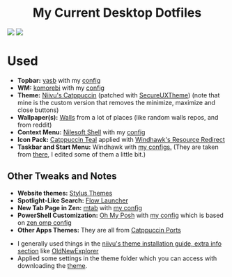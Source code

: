 # <center>My Current Desktop Dotfiles</center>

![](assets/ss1.png)
![](assets/ss2.png)

# Used
- **Topbar:** [yasb](https://github.com/amnweb/yasb) with my [config](configs/yasb/)
- **WM:** [komorebi](https://github.com/LGUG2Z/komorebi) with my [config](configs/komorebi.json)
- **Theme:** [Niivu's Catppuccin](https://www.deviantart.com/niivu/art/Catppuccin-for-Windows-11-1076249390) (patched with [SecureUXTheme](https://github.com/namazso/SecureUxTheme)) (note that mine is the custom version that removes the minimize, maximize and close buttons)
- **Wallpaper(s):** [Walls](walls) from a lot of places (like random walls repos, and from reddit)
- **Context Menu:** [Nilesoft Shell](https://github.com/moudey/Shell) with my [config](configs/nilesoft-shell/theme.nss)
- **Icon Pack:** [Catppuccin Teal](https://github.com/niivu/resource-redirect-icon-themes/blob/main/Resource%20Redirect%20themes/Catppuccin%20teal.zip) applied with [Windhawk's Resource Redirect](https://windhawk.net/mods/icon-resource-redirect)
- **Taskbar and Start Menu:** Windhawk with [my configs.](configs/windhawk/) (They are taken from [there](https://github.com/ashish0kumar/windots/tree/main/.config/windhawk), I edited some of them a little bit.)

## **Other Tweaks and Notes**
- **Website themes:** [Stylus Themes](configs/stylus/stylus-2025-03-20.json)
- **Spotlight-Like Search:** [Flow Launcher](https://www.flowlauncher.com/)
- **New Tab Page in Zen:** [mtab](https://github.com/maxhu08/mtab) with [my config](configs/mtab/copy-and-import.txt)
- **PowerShell Customization:** [Oh My Posh](https://ohmyposh.dev/) with [my config](configs/oh-my-posh/omp-config.json) which is based on [zen omp config](https://github.com/dreamsofautonomy/zen-omp/blob/main/zen.toml)
- **Other Apps Themes:** They are all from [Catppuccin Ports](https://catppuccin.com/ports)
* I generally used things in the [niivu's theme installation guide, extra info section](https://www.deviantart.com/niivu/art/How-to-install-Windows-10-or-11-Themes-708835586) like [OldNewExplorer](https://msfn.org/board/topic/170375-oldnewexplorer-119/)
* Applied some settings in the theme folder which you can access with downloading the [theme](https://www.deviantart.com/niivu/art/Catppuccin-for-Windows-11-1076249390).
